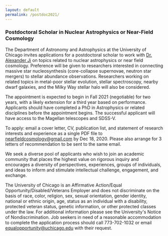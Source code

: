 ```yaml
---
layout: default
permalink: /postdoc2021/
---
```


### Postdoctoral Scholar in Nuclear Astrophysics or Near-Field Cosmology

The Department of Astronomy and Astrophysics at the University of
Chicago invites applications for a postdoctoral scholar to work with
<a href="https://www.alexji.com/">Dr. Alexander Ji</a> on topics related to nuclear astrophysics or near
field cosmology. Preference will be given to researchers interested in
connecting massive star nucleosynthesis (core-collapse supernovae,
neutron star mergers) to stellar abundance observations.
Researchers working on related topics in metal-poor stellar
evolution, stellar spectroscopy, nearby dwarf galaxies, and the
Milky Way stellar halo will also be considered.

The appointment is expected to begin in Fall 2021 (negotiable) for two
years, with a likely extension for a third year based on
performance. Applicants should have completed a PhD in Astrophysics or
related disciplines before the appointment begins. The successful
applicant will have access to the Magellan telescopes and SDSS-V.

To apply: email a cover letter, CV, publication list, and statement of
research interests and experience as a single PDF file to
nearfieldcosmology@gmail.com by Dec 18, 2020. Please also arrange for
3 letters of recommendation to be sent to the same email.

We seek a diverse pool of applicants who wish to join an academic
community that places the highest value on rigorous inquiry and
encourages a diversity of perspectives, experiences, groups of
individuals, and ideas to inform and stimulate intellectual challenge,
engagement, and exchange.

The University of Chicago is an Affirmative Action/Equal
Opportunity/Disabled/Veterans Employer and does not discriminate on
the basis of race, color, religion, sex, sexual orientation, gender
identity, national or ethnic origin, age, status as an individual with
a disability, protected veteran status, genetic information, or other
protected classes under the law. For additional information please see
the University's Notice of Nondiscrimination. Job seekers in need of a
reasonable accommodation to complete the application process should
call 773-702-1032 or email equalopportunity@uchicago.edu with their
request.
